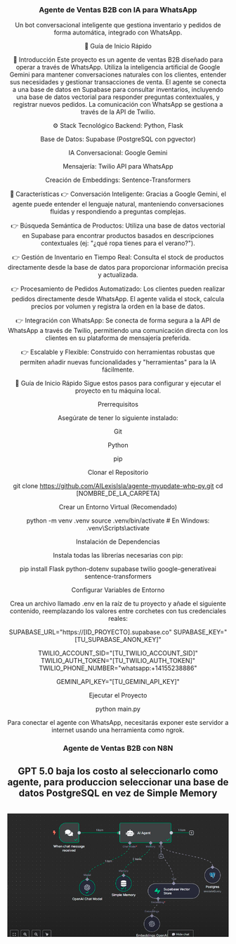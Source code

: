 <div align="center">

<h3 align="center">Agente de Ventas B2B con IA para WhatsApp</h3>

<div align="center">
Un bot conversacional inteligente que gestiona inventario y pedidos de forma automática, integrado con WhatsApp.

🤸 Guía de Inicio Rápido

<a name="introducción">🤖 Introducción</a>
Este proyecto es un agente de ventas B2B diseñado para operar a través de WhatsApp. Utiliza la inteligencia artificial de Google Gemini para mantener conversaciones naturales con los clientes, entender sus necesidades y gestionar transacciones de venta. El agente se conecta a una base de datos en Supabase para consultar inventarios, incluyendo una base de datos vectorial para responder preguntas contextuales, y registrar nuevos pedidos. La comunicación con WhatsApp se gestiona a través de la API de Twilio.

<a name="tech-stack">⚙️ Stack Tecnológico</a>
Backend: Python, Flask

Base de Datos: Supabase (PostgreSQL con pgvector)

IA Conversacional: Google Gemini

Mensajería: Twilio API para WhatsApp

Creación de Embeddings: Sentence-Transformers

<a name="features">🔋 Características</a>
👉 Conversación Inteligente: Gracias a Google Gemini, el agente puede entender el lenguaje natural, manteniendo conversaciones fluidas y respondiendo a preguntas complejas.

👉 Búsqueda Semántica de Productos: Utiliza una base de datos vectorial en Supabase para encontrar productos basados en descripciones contextuales (ej: "¿qué ropa tienes para el verano?").

👉 Gestión de Inventario en Tiempo Real: Consulta el stock de productos directamente desde la base de datos para proporcionar información precisa y actualizada.

👉 Procesamiento de Pedidos Automatizado: Los clientes pueden realizar pedidos directamente desde WhatsApp. El agente valida el stock, calcula precios por volumen y registra la orden en la base de datos.

👉 Integración con WhatsApp: Se conecta de forma segura a la API de WhatsApp a través de Twilio, permitiendo una comunicación directa con los clientes en su plataforma de mensajería preferida.

👉 Escalable y Flexible: Construido con herramientas robustas que permiten añadir nuevas funcionalidades y "herramientas" para la IA fácilmente.

<a name="quick-start">🤸 Guía de Inicio Rápido</a>
Sigue estos pasos para configurar y ejecutar el proyecto en tu máquina local.

Prerrequisitos

Asegúrate de tener lo siguiente instalado:

Git

Python

pip

Clonar el Repositorio

git clone https://github.com/AILexisIsla/agente-myupdate-whp-py.git
cd [NOMBRE_DE_LA_CARPETA]

Crear un Entorno Virtual (Recomendado)

python -m venv .venv
source .venv/bin/activate  # En Windows: .venv\Scripts\activate

Instalación de Dependencias

Instala todas las librerías necesarias con pip:

pip install Flask python-dotenv supabase twilio google-generativeai sentence-transformers

Configurar Variables de Entorno

Crea un archivo llamado .env en la raíz de tu proyecto y añade el siguiente contenido, reemplazando los valores entre corchetes con tus credenciales reales:

SUPABASE_URL="https://[ID_PROYECTO].supabase.co"
SUPABASE_KEY="[TU_SUPABASE_ANON_KEY]"

TWILIO_ACCOUNT_SID="[TU_TWILIO_ACCOUNT_SID]"
TWILIO_AUTH_TOKEN="[TU_TWILIO_AUTH_TOKEN]"
TWILIO_PHONE_NUMBER="whatsapp:+14155238886"

GEMINI_API_KEY="[TU_GEMINI_API_KEY]"

Ejecutar el Proyecto

python main.py

Para conectar el agente con WhatsApp, necesitarás exponer este servidor a internet usando una herramienta como ngrok.

<h3 align="center">Agente de Ventas B2B con N8N</h3>
<h2 align="center">GPT 5.0 baja los costo al seleccionarlo como agente, para produccion seleccionar una base de datos PostgreSQL en vez de Simple Memory </h2>

<br />
<img src="./assets/img/N8N-MYUPDATE.png" alt="Banner del Proyecto" width="700"/>
<br />

